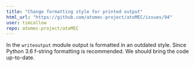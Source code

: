 ```yaml
---
title: "Change formatting style for printed output"
html_url: "https://github.com/atomec-project/atoMEC/issues/94"
user: timcallow
repo: atomec-project/atoMEC
---
```


In the `writeoutput` module output is formatted in an outdated style. Since Python 3.6 f-string formatting is recommended. We should bring the code up-to-date.